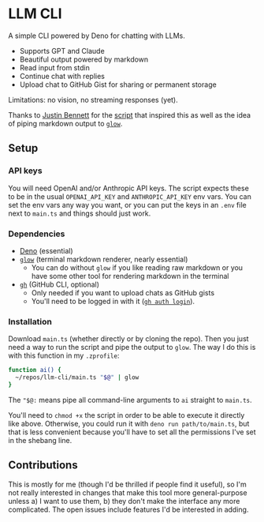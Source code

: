 # LLM CLI

A simple CLI powered by Deno for chatting with LLMs.

- Supports GPT and Claude
- Beautiful output powered by markdown
- Read input from stdin
- Continue chat with replies
- Upload chat to GitHub Gist for sharing or permanent storage

Limitations: no vision, no streaming responses (yet).

Thanks to [Justin Bennett](https://github.com/zephraph) for the
[script](https://github.com/zephraph/deno.run/blob/0972d0cd3d8f050cb11c3a6d1c1c201608d100a9/chat-gpt.ts)
that inspired this as well as the idea of piping markdown output to
[`glow`](https://github.com/charmbracelet/glow).

## Setup

### API keys

You will need OpenAI and/or Anthropic API keys. The script expects these to be in the usual
`OPENAI_API_KEY` and `ANTHROPIC_API_KEY` env vars. You can set the env vars any way you
want, or you can put the keys in an `.env` file next to `main.ts` and things should just
work.

### Dependencies

- [Deno](https://docs.deno.com/runtime/manual) (essential)
- [`glow`](https://github.com/charmbracelet/glow) (terminal markdown renderer, nearly
  essential)
  - You can do without `glow` if you like reading raw markdown or you have some other tool
    for rendering markdown in the terminal
- [`gh`](https://cli.github.com/) (GitHub CLI, optional)
  - Only needed if you want to upload chats as GitHub gists
  - You'll need to be logged in with it
    ([`gh auth login`](https://cli.github.com/manual/gh_auth_login)).

### Installation

Download `main.ts` (whether directly or by cloning the repo). Then you just need a way to
run the script and pipe the output to `glow`. The way I do this is with this function in my
`.zprofile`:

```bash
function ai() {
  ~/repos/llm-cli/main.ts "$@" | glow
}
```

The `"$@:` means pipe all command-line arguments to `ai` straight to `main.ts`.

You'll need to `chmod +x` the script in order to be able to execute it directly like above.
Otherwise, you could run it with `deno run path/to/main.ts`, but that is less convenient
because you'll have to set all the permissions I've set in the shebang line.

## Contributions

This is mostly for me (though I'd be thrilled if people find it useful), so I'm not really
interested in changes that make this tool more general-purpose unless a) I want to use them,
b) they don't make the interface any more complicated. The open issues include features I'd
be interested in adding.
